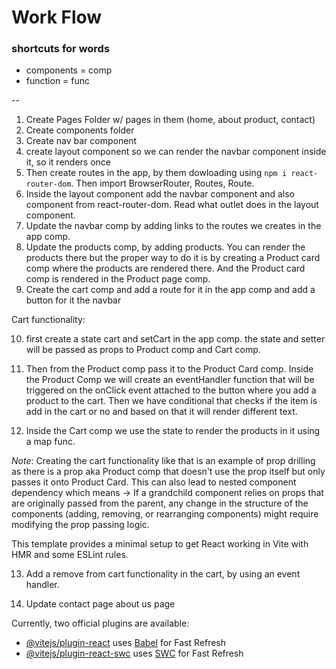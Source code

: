 # Work Flow

### shortcuts for words

- components = comp
- function = func

--

1. Create Pages Folder w/ pages in them (home, about product, contact)
2. Create components folder
3. Create nav bar component
4. create layout component so we can render the navbar component inside it, so it renders once
5. Then create routes in the app, by them dowloading using
   `npm i react-router-dom`. Then import BrowserRouter, Routes, Route.
6. Inside the layout component add the navbar component and also <Outlet/> component from react-router-dom. Read what outlet does in the layout component.
7. Update the navbar comp by adding links to the routes we creates in the app comp.
8. Update the products comp, by adding products. You can render the products there but the proper way to do it is by creating a Product card comp where the products are rendered there. And the Product card comp is rendered in the Product page comp.
9. Create the cart comp and add a route for it in the app comp and add a button for it the navbar

Cart functionality:

10. first create a state cart and setCart in the app comp. the state and setter will be passed as props to Product comp and Cart comp.

11. Then from the Product comp pass it to the Product Card comp. Inside the Product Comp we will create an eventHandler function that will be triggered on the onClick event attached to the button where you add a product to the cart. Then we have conditional that checks if the item is add in the cart or no and based on that it will render different text.

12. Inside the Cart comp we use the state to render the products in it using a map func.

_Note_:
Creating the cart functionality like that is an example of prop drilling as there is a prop aka Product comp that doesn't use the prop itself but only passes it onto Product Card.
This can also lead to nested component dependency which means -> If a grandchild component relies on props that are originally passed from the parent, any change in the structure of the components (adding, removing, or rearranging components) might require modifying the prop passing logic.

This template provides a minimal setup to get React working in Vite with HMR and some ESLint rules.

13. Add a remove from cart functionality in the cart, by using an event handler.

14. Update contact page about us page

Currently, two official plugins are available:

- [@vitejs/plugin-react](https://github.com/vitejs/vite-plugin-react/blob/main/packages/plugin-react/README.md) uses [Babel](https://babeljs.io/) for Fast Refresh
- [@vitejs/plugin-react-swc](https://github.com/vitejs/vite-plugin-react-swc) uses [SWC](https://swc.rs/) for Fast Refresh

